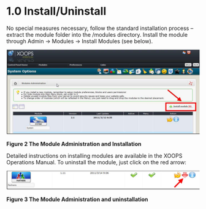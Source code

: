 # 1.0 Install/Uninstall

No special measures necessary, follow the standard installation process – extract the module folder into the /modules directory. Install the module through Admin -> Modules -> Install Modules (see below). 
 
![img_2.jpg](../assets/img_4.jpg)  

**Figure 2 The Module Administration and Installation**

Detailed instructions on installing modules are available in the XOOPS Operations Manual. 
To uninstall the module, just click on the red arrow:

![img_2.jpg](../assets/img_5.jpg)  

**Figure 3 The Module Administration and uninstallation**
